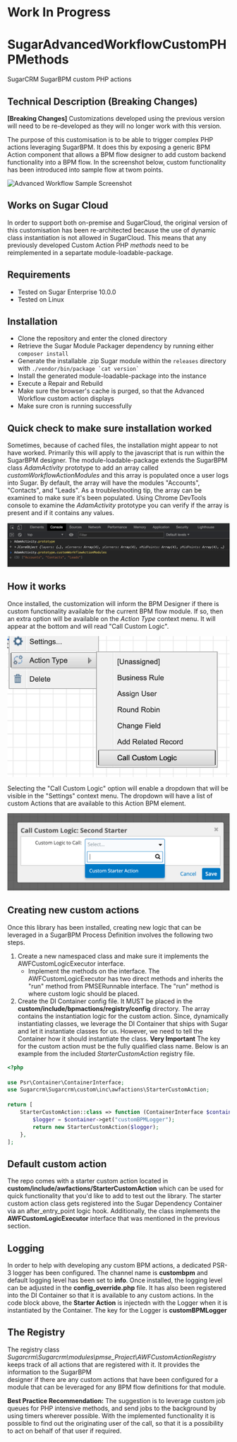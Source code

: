 # Work In Progress

# SugarAdvancedWorkflowCustomPHPMethods
SugarCRM SugarBPM custom PHP actions

## Technical Description (Breaking Changes)
**[Breaking Changes]** Customizations developed using the previous version will need to be re-developed as they will no longer work with this version. 

The purpose of this customisation is to be able to trigger complex PHP actions leveraging SugarBPM.
It does this by exposing a generic BPM Action component that allows a BPM flow designer to add custom backend functionality into a BPM flow. In the screenshot below, custom functionality has been introduced 
into sample flow at twom points.

![Advanced Workflow Sample Screenshot](https://raw.githubusercontent.com/esimonetti/SugarAdvancedWorkflowCustomPHPMethods/master/screenshot.png)


## Works on Sugar Cloud
In order to support both on-premise and SugarCloud, the original version of this customisation has
been re-architected because the use of dynamic class instantiation is not allowed in SugarCloud. 
This means that any previously developed Custom Action PHP *methods* need to be reimplemented in a separtate module-loadable-package. 

## Requirements
* Tested on Sugar Enterprise 10.0.0
* Tested on Linux

## Installation
* Clone the repository and enter the cloned directory
* Retrieve the Sugar Module Packager dependency by running either `composer install`
* Generate the installable .zip Sugar module within the `releases` directory with ``./vendor/bin/package `cat version` ``
* Install the generated module-loadable-package into the instance
* Execute a Repair and Rebuild
* Make sure the browser's cache is purged, so that the Advanced Workflow custom action displays
* Make sure cron is running successfully

## Quick check to make sure installation worked
Sometimes, because of cached files, the installation might appear to not have worked. Primarily this will apply to the javascript that is run within the SugarBPM designer. The module-loadable-package extends the SugarBPM class
*AdamActivity* prototype to add an array called *customWorkflowActionModules* and this array is populated once a user logs into Sugar. By default, the array will have the modules "Accounts", "Contacts", and "Leads". As a troubleshooting tip, the array can be examined to make sure it's been populated. Using Chrome DevTools console to examine the *AdamActivity* prototype you can verify if the array is present and if it contains any values.


![AdamActivity Prototype](https://raw.githubusercontent.com/hectorrios/SugarAdvancedWorkflowCustomPHPMethods/add_custom_logic_executor_interface/prototype.png)

## How it works
Once installed, the customization will inform the BPM Designer if there is custom functionality 
available for the current BPM flow module. If so, then an extra option will 
be available on the *Action Type* context menu. It will appear at the bottom and will read 
"Call Custom Logic".

![Call Custom Logic menu](https://raw.githubusercontent.com/hectorrios/SugarAdvancedWorkflowCustomPHPMethods/add_custom_logic_executor_interface/call_custom_logic_menu.png)

Selecting the "Call Custom Logic" option will enable a dropdown that will be visible in the "Settings" context menu. The dropdown will have a list of custom Actions that are available to this Action BPM element.

![Call Custom Settings](https://raw.githubusercontent.com/hectorrios/SugarAdvancedWorkflowCustomPHPMethods/add_custom_logic_executor_interface/custom_action_dropdown.png)

## Creating new custom actions
Once this library has been installed, creating new logic that can be leveraged in a SugarBPM Process Definition involves the following two steps.

1. Create a new namespaced class and
make sure it implements the AWFCustomLogicExecutor interface.
    - Implement the methods on the interface. The AWFCustomLogicExecutor has two
direct methods and inherits the "run" method from PMSERunnable interface. The 
"run" method is where custom logic should be placed.
2. Create the DI Container config file. It MUST be placed in the **custom/include/bpmactions/registry/config**
directory. The array contains the instantiation logic for the custom action. Since, dynamically 
instantiating classes, we leverage the DI Container that ships with Sugar and let it 
instantiate classes for us. However, we need to tell the Container how it should instantiate the class. 
**Very Important** The key for the custom action must be the fully qualified class name.
Below is an example from the included *StarterCustomAction* registry file.
```php
<?php

use Psr\Container\ContainerInterface;
use Sugarcrm\Sugarcrm\custom\inc\awfactions\StarterCustomAction;

return [
    StarterCustomAction::class => function (ContainerInterface $container) {
        $logger = $container->get("customBPMLogger");
        return new StarterCustomAction($logger);
    },
];
```

## Default custom action
The repo comes with a starter custom action located in **custom/include/awfactions/StarterCustomAction** which
can be used for quick functionality that you'd like to add to test out the library. The starter custom action
class gets registered into the Sugar Dependency Container via an after_entry_point logic hook. 
Additionally, the class implements the **AWFCustomLogicExecutor** interface that was mentioned in 
the previous section. 

## Logging
In order to help with developing any custom BPM actions, a dedicated PSR-3 logger has been
configured. The channel name is **custombpm** and default logging level has been set to **info**. Once
installed, the logging level can be adjusted in the **config_override.php** file.
It has also been registered into the DI Container so that it is available to any custom actions. In the
code block above, the **Starter Action** is injectedn with the Logger when it is instantiated by the Container.
The key for the Logger is **customBPMLogger**

## The Registry
The registry class *Sugarcrm\Sugarcrm\modules\pmse_Project\AWFCustomActionRegistry*
keeps track of all actions that are registered with it. It provides the information to the SugarBPM \
designer if there are any custom actions that have been configured for a module that can be
leveraged for any BPM flow definitions for that module.

**Best Practice Recommendation:**
The suggestion is to leverage custom job queues for PHP intensive methods, and send jobs to the background by using timers wherever possible.
With the implemented functionality it is possible to find out the originating user of the call, so that it is a possibility to act on behalf of that user if required.


